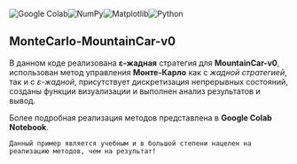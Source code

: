 ![Google Colab](https://img.shields.io/badge/Google%20Colab-%23F9A825.svg?style=for-the-badge&logo=googlecolab&logoColor=white)![NumPy](https://img.shields.io/badge/numpy-%23013243.svg?style=for-the-badge&logo=numpy&logoColor=white)![Matplotlib](https://img.shields.io/badge/Matplotlib-%23ffffff.svg?style=for-the-badge&logo=Matplotlib&logoColor=black)![Python](https://img.shields.io/badge/python-3670A0?style=for-the-badge&logo=python&logoColor=ffdd54)

## MonteCarlo-MountainCar-v0

В данном коде реализована **ε-жадная** стратегия для  **MountainCar-v0**, использован метод управления **Монте-Карло** как с *жадной стратегией*, так и с *ε-жадной*, присутствует дискретизация непрерывных состояний, созданы функции визуализации и выполнен анализ результатов и вывод.

Более подробная реализация методов представлена в **Google Colab Notebook**.

    Данный пример является учебным и в большой степени нацелен на реализацию методов, чем на результат!
